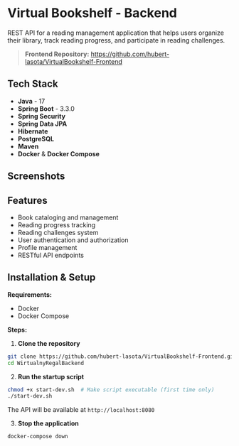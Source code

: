 # Virtual Bookshelf - Backend

REST API for a reading management application that helps users organize their library, track reading progress, and participate in reading challenges.

> **Frontend Repository:** https://github.com/hubert-lasota/VirtualBookshelf-Frontend

## Tech Stack

- **Java** - 17
- **Spring Boot** - 3.3.0
- **Spring Security** 
- **Spring Data JPA**
- **Hibernate**
- **PostgreSQL**
- **Maven**
- **Docker** & **Docker Compose**

## Screenshots


## Features
- Book cataloging and management
- Reading progress tracking
- Reading challenges system
- User authentication and authorization
- Profile management
- RESTful API endpoints

## Installation & Setup

**Requirements:**
- Docker
- Docker Compose

**Steps:**

1. **Clone the repository**
```bash
git clone https://github.com/hubert-lasota/VirtualBookshelf-Frontend.git
cd WirtualnyRegalBackend
```

2. **Run the startup script**
```bash
chmod +x start-dev.sh  # Make script executable (first time only)
./start-dev.sh
```

The API will be available at `http://localhost:8080`

3. **Stop the application**
```bash
docker-compose down
```